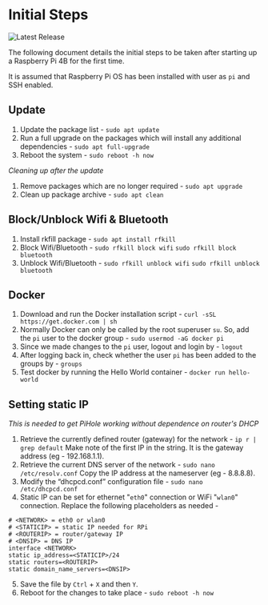 ﻿# Initial Steps
![Latest Release](https://img.shields.io/badge/Updated%20on-3rd%20June%202023-informational?style=for-the-badge)

The following document details the initial steps to be taken after starting up a Raspberry Pi 4B for the first time.

It is assumed that Raspberry Pi OS has been installed with user as `pi` and SSH enabled.

## Update
1. Update the package list - `sudo apt update`
2. Run a full upgrade on the packages which will install any additional dependencies - `sudo apt full-upgrade`
3. Reboot the system - `sudo reboot -h now`

*Cleaning up after the update*
1. Remove packages which are no longer required - `sudo apt upgrade`
2. Clean up package archive - `sudo apt clean`

## Block/Unblock Wifi & Bluetooth
1. Install rkfill package - `sudo apt install rfkill`
2. Block Wifi/Bluetooth - `sudo rfkill block wifi` `sudo rfkill block bluetooth`
3. Unblock Wifi/Bluetooth - `sudo rfkill unblock wifi` `sudo rfkill unblock bluetooth`

## Docker
1. Download and run the Docker installation script -
`curl -sSL https://get.docker.com | sh`
2. Normally Docker can only be called by the root superuser `su`. So, add the `pi` user to the docker group -
`sudo usermod -aG docker pi`
3. Since we made changes to the `pi` user, logout and login by - `logout`
4. After logging back in, check whether the user `pi` has been added to the groups by - `groups`
5. Test docker by running the Hello World container - 
`docker run hello-world`

## Setting static IP
*This is needed to get PiHole working without dependence on router's DHCP*
1. Retrieve the currently defined router (gateway) for the network - `ip r | grep default`
Make note of the first IP in the string. It is the gateway address (eg - 192.168.1.1).
2. Retrieve the current DNS server of the network - `sudo nano /etc/resolv.conf`
Copy the IP address at the nameserver (eg - 8.8.8.8).
3. Modify the “dhcpcd.conf” configuration file - `sudo nano /etc/dhcpcd.conf`
4. Static IP can be set for ethernet "`eth0`" connection or WiFi "`wlan0`" connection. Replace the following placeholders as needed - 
```
# <NETWORK> = eth0 or wlan0
# <STATICIP> = static IP needed for RPi
# <ROUTERIP> = router/gateway IP
# <DNSIP> = DNS IP
interface <NETWORK>
static ip_address=<STATICIP>/24
static routers=<ROUTERIP>
static domain_name_servers=<DNSIP>
```
5. Save the file by `Ctrl` + `X` and then `Y`.
6. Reboot for the changes to take place - `sudo reboot -h now`